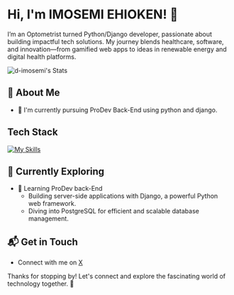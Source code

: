 # Hi, I'm IMOSEMI EHIOKEN! 👋

I’m an Optometrist turned Python/Django developer, passionate about building impactful tech solutions.
My journey blends healthcare, software, and innovation—from gamified web apps to ideas in renewable energy and digital health platforms.

![d-imosemi's Stats](https://github-readme-stats.vercel.app/api?username=d-imosemi&theme=vue-dark&show_icons=true&hide_border=true&count_private=true)


## 🚀 About Me

- 🔭 I'm currently pursuing ProDev Back-End using python and django.


## Tech Stack
[![My Skills](https://skillicons.dev/icons?i=py,django,github,aws,js,html,css)](https://skillicons.dev)

## 🌱 Currently Exploring

- 🚀 Learning ProDev back-End
  - Building server-side applications with Django, a powerful Python web framework.
  - Diving into PostgreSQL for efficient and scalable database management.

 

## 📬 Get in Touch

- Connect with me on [X](https://x.com/d_imosemi)

Thanks for stopping by! Let's connect and explore the fascinating world of technology together. 🚀

